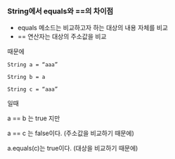 ### String에서 equals와 ==의 차이점

- equals 메소드는 비교하고자 하는 대상의 내용 자체를 비교
- == 연산자는 대상의 주소값을 비교

때문에 

`String a = “aaa”`

`String b = a`

`String c = “aaa”`

일때

a == b 는 true 지만

a == c 는 false이다. (주소값을 비교하기 때문에)

a.equals(c)는 true이다. (대상을 비교하기 때문에)
